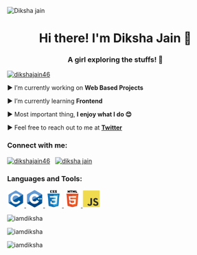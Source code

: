 ![Diksha jain](https://github.com/iAmDiksha/iAmDiksha/assets/89463068/4470b5d7-24f4-4cde-ab6d-a3ca5179cda9.png…)
<h1 align="center">Hi there! I'm Diksha Jain 👋</h1>
<h3 align="center">A girl exploring the stuffs! 🙌</h3>

<p align="left"> <a href="https://twitter.com/dikshajain46" target="blank"><img src="https://img.shields.io/twitter/follow/dikshajain46?logo=twitter&style=for-the-badge" alt="dikshajain46" /></a> </p>

 ▶ I’m currently working on **Web Based Projects**

 ▶ I’m currently learning **Frontend**

 ▶ Most important thing, **I enjoy what I do 😊**

 ▶ Feel free to reach out to me at <a href="https://twitter.com/dikshaJain46">**Twitter**</a>

<h3 align="left">Connect with me:</h3>
<p align="left">
<a href="https://twitter.com/dikshajain46" target="_blank"><img align="center" src="https://img.shields.io/badge/Twitter-1DA1F2?style=for-the-badge&logo=twitter&logoColor=white" alt="dikshajain46" height="30" width="100" /></a>&nbsp;&nbsp;
<a href="https://www.linkedin.com/in/diksha-jain-35208a241/" target="_blank"><img align="center" src="https://img.shields.io/badge/LinkedIn-0077B5?style=for-the-badge&logo=linkedin&logoColor=white" alt="diksha jain" height="30" width="100" /></a>&nbsp;&nbsp;

<h3 align="left">Languages and Tools:</h3>
<p align="left"> <a href="https://www.cprogramming.com/" target="_blank" rel="noreferrer"> <img src="https://raw.githubusercontent.com/devicons/devicon/master/icons/c/c-original.svg" alt="c" width="40" height="40"/> </a> <a href="https://www.w3schools.com/cpp/" target="_blank" rel="noreferrer"> <img src="https://raw.githubusercontent.com/devicons/devicon/master/icons/cplusplus/cplusplus-original.svg" alt="cplusplus" width="40" height="40"/> </a> <a href="https://www.w3schools.com/css/" target="_blank" rel="noreferrer"> <img src="https://raw.githubusercontent.com/devicons/devicon/master/icons/css3/css3-original-wordmark.svg" alt="css3" width="40" height="40"/> </a> <a href="https://www.w3.org/html/" target="_blank" rel="noreferrer"> <img src="https://raw.githubusercontent.com/devicons/devicon/master/icons/html5/html5-original-wordmark.svg" alt="html5" width="40" height="40"/> </a> 
  <a href="https://developer.mozilla.org/en-US/docs/Web/JavaScript" target="_blank" rel="noreferrer">
    <img src="https://raw.githubusercontent.com/devicons/devicon/master/icons/javascript/javascript-original.svg" alt="javascript" width="40" height="40"/>
  </a>
</p>

<p align="left">
  <img src="https://github-readme-stats.vercel.app/api?username=iamdiksha&show_icons=true&locale=en&theme=dark" alt="iamdiksha" />
</p>

<p align="left">
  <img src="https://github-readme-stats.vercel.app/api/top-langs?username=iamdiksha&show_icons=true&locale=en&layout=compact&theme=dark" alt="iamdiksha" />
</p>

<p align="left"> <img src="https://komarev.com/ghpvc/?username=iamdiksha&label=Profile%20views&color=0e75b6&style=flat" alt="iamdiksha" /> </p>


